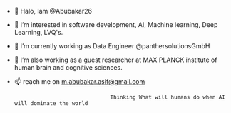 * 👋 Halo, Iam @Abubakar26
* 👀 I’m interested in software development, AI, Machine learning, Deep Learning, LVQ's.
* 🌱 I’m currently working as Data Engineer @panthersolutionsGmbH
* 💞️ I’m also working as a guest researcher at MAX PLANCK institute of human brain and cognitive sciences.
* 📫 reach me on m.abubakar.asif@gmail.com




                                    Thinking What will humans do when AI will dominate the world


